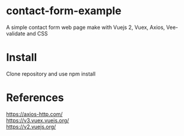 # contact-form-example
A simple contact form web page make with Vuejs 2, Vuex, Axios, Vee-validate and CSS 

# Install
Clone repository and use npm install

# References
https://axios-http.com/
<br />
https://v3.vuex.vuejs.org/
<br />
https://v2.vuejs.org/
